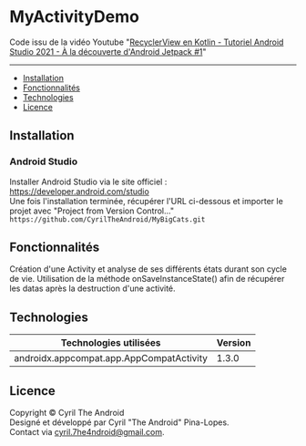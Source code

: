 # MyActivityDemo

Code issu de la vidéo Youtube "[RecyclerView en Kotlin - Tutoriel Android Studio 2021 - À la découverte d'Android Jetpack #1](https://youtu.be/Fw_mTLrKtDY)"

---

- [Installation](#Installation)
- [Fonctionnalités](#Fonctionnalités)
- [Technologies](#Technologies)
- [Licence](#Licence)

## Installation
### Android Studio

Installer Android Studio via le site officiel : https://developer.android.com/studio  
Une fois l'installation terminée, récupérer l'URL ci-dessous et importer le projet avec "Project from Version Control..."\
`https://github.com/CyrilTheAndroid/MyBigCats.git`

## Fonctionnalités

Création d'une Activity et analyse de ses différents états durant son cycle de vie. 
Utilisation de la méthode onSaveInstanceState() afin de récupérer les datas après la destruction d'une activité.

## Technologies

Technologies utilisées | Version
------------ | -------------
androidx.appcompat.app.AppCompatActivity | 1.3.0

## Licence 

Copyright © Cyril The Android\
Designé et développé par Cyril "The Android" Pina-Lopes.\
Contact via cyril.7he4ndroid@gmail.com.
